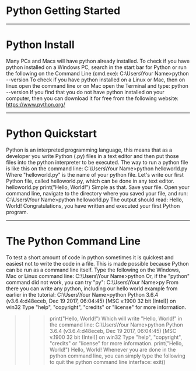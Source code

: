 # Python Getting Started

________________________________________
# Python Install
Many PCs and Macs will have python already installed.
To check if you have python installed on a Windows PC, search in the start bar for Python or run the following on the Command Line (cmd.exe):
C:\Users\Your Name>python --version
To check if you have python installed on a Linux or Mac, then on linux open the command line or on Mac open the Terminal and type:
python --version
If you find that you do not have python installed on your computer, then you can download it for free from the following website: https://www.python.org/
________________________________________
# Python Quickstart
Python is an interpreted programming language, this means that as a developer you write Python (.py) files in a text editor and then put those files into the python interpreter to be executed.
The way to run a python file is like this on the command line:
C:\Users\Your Name>python helloworld.py
Where "helloworld.py" is the name of your python file.
Let's write our first Python file, called helloworld.py, which can be done in any text editor.
helloworld.py
print("Hello, World!")
Simple as that. Save your file. Open your command line, navigate to the directory where you saved your file, and run:
C:\Users\Your Name>python helloworld.py
The output should read:
Hello, World!
Congratulations, you have written and executed your first Python program.
________________________________________
# The Python Command Line
To test a short amount of code in python sometimes it is quickest and easiest not to write the code in a file. This is made possible because Python can be run as a command line itself.
Type the following on the Windows, Mac or Linux command line:
C:\Users\Your Name>python
Or, if the "python" command did not work, you can try "py":
C:\Users\Your Name>py
From there you can write any python, including our hello world example from earlier in the tutorial:
C:\Users\Your Name>python
Python 3.6.4 (v3.6.4:d48eceb, Dec 19 2017, 06:04:45) [MSC v.1900 32 bit (Intel)] on win32
Type "help", "copyright", "credits" or "license" for more information.
>>> print("Hello, World!")
Which will write "Hello, World!" in the command line:
C:\Users\Your Name>python
Python 3.6.4 (v3.6.4:d48eceb, Dec 19 2017, 06:04:45) [MSC v.1900 32 bit (Intel)] on win32
Type "help", "copyright", "credits" or "license" for more information.
>>> print("Hello, World!")
Hello, World!
Whenever you are done in the python command line, you can simply type the following to quit the python command line interface:
exit()
